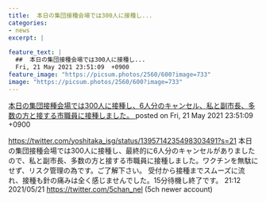 ```yaml
---
title:  本日の集団接種会場では300人に接種し...
categories:
- news
excerpt: |
  
feature_text: |
  ##  本日の集団接種会場では300人に接種し...
  Fri, 21 May 2021 23:51:09  +0900
feature_image: "https://picsum.photos/2560/600?image=733"
image: "https://picsum.photos/2560/600?image=733"
---
```


[ 本日の集団接種会場では300人に接種し、6人分のキャンセル、私と副市長、多数の方と接する市職員に接種しました。  ](https://asahi.5ch.net/test/read.cgi/newsplus/1621608669/)
posted on Fri, 21 May 2021 23:51:09  +0900

<!--more-->

https://twitter.com/yoshitaka_isg/status/1395714235498303491?s=21 本日の集団接種会場では300人に接種し、最終的に6人分のキャンセルがありましたので、私と副市長、多数の方と接する市職員に接種しました。ワクチンを無駄にせず、リスク管理の為です。ご了解下さい。 受付から接種までスムーズに流れ、接種も針の痛みは全く感じませんでした。15分待機し終了です。 21:12 2021/05/21 https://twitter.com/5chan_nel (5ch newer account)
